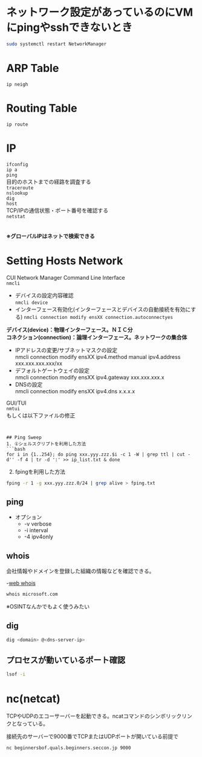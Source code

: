 # ネットワーク設定があっているのにVMにpingやsshできないとき
```bash
sudo systemctl restart NetworkManager
```

# ARP Table 
```ip neigh```

# Routing Table
```ip route```

# IP 
```ifconfig```  
```ip a```  
```ping```  
目的のホストまでの経路を調査する  
```traceroute```   
```nslookup```  
```dig```  
```host```  
TCP/IPの通信状態・ポート番号を確認する  
```netstat```  
　　
　　
　　
  
**※グローバルIPはネットで検索できる**

# Setting Hosts Network
CUI Network Manager Command Line Interface  
```nmcli```  
- デバイスの設定内容確認  
```nmcli device```  
- インターフェース有効化(インターフェースとデバイスの自動接続を有効にする)
```nmcli connection modify ensXX connection.autoconnectyes```  

**デバイス(device)：物理インターフェース。ＮＩＣ分**  
**コネクション(connection)：論理インターフェース。ネットワークの集合体**  

- IPアドレスの変更/サブネットマスクの設定  
nmcli connection modify ensXX ipv4.method manual ipv4.address xxx.xxx.xxx.xxx/xx  
- デフォルトゲートウェイの設定  
nmcli connection modify ensXX ipv4.gateway xxx.xxx.xxx.x  
- DNSの設定  
nmcli connection modify ensXX ipv4.dns x.x.x.x  



GUI/TUI  
```nmtui```  
もしくは以下ファイルの修正
```/etc/sysconfig/network-scripts/ifcfg-ensXX  


## Ping Sweep
1. ①シェルスクリプトを利用した方法
```bash
for i in {1..254}; do ping xxx.yyy.zzz.$i -c 1 -W | grep ttl | cut -d'' -f 4 | tr -d ':' >> ip_list.txt & done
```

2. fpingを利用した方法
```bash
fping -r 1 -g xxx.yyy.zzz.0/24 | grep alive > fping.txt
```

## ping

- オプション
  - -v verbose
  - -i interval
  - -4 ipv4only

## whois

会社情報やドメインを登録した組織の情報などを確認できる。

-[web whois](https://www.whois.com/whois/)

```bash
whois microsoft.com
```

※OSINTなんかでもよく使うみたい

## dig

```bash
dig <domain> @<dns-server-ip>
```

## プロセスが動いているポート確認

```bash
lsof -i
```

# nc(netcat)

TCPやUDPのエコーサーバーを起動できる。ncatコマンドのシンボリックリンクとなっている。

接続先のサーバーで9000番でTCPまたはUDPポートが開いている前提で
```
nc beginnersbof.quals.beginners.seccon.jp 9000
```
